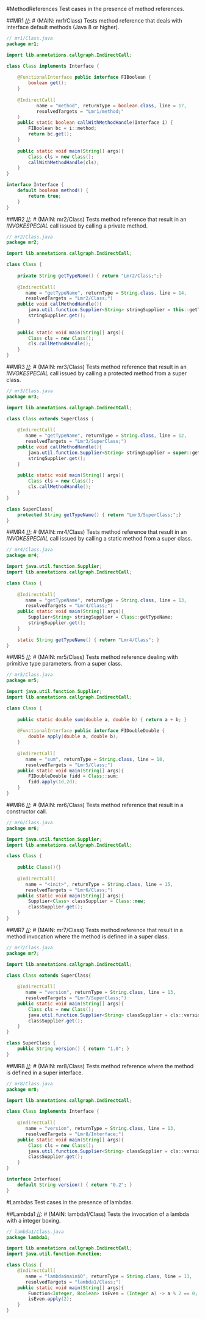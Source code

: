 #MethodReferences
Test cases in the presence of method references.

##MR1
[//]: # (MAIN: mr1/Class)
Tests method reference that deals with interface default methods (Java 8 or higher).
```java
// mr1/Class.java
package mr1;

import lib.annotations.callgraph.IndirectCall;

class Class implements Interface {
    
    @FunctionalInterface public interface FIBoolean {
        boolean get();
    }
    
    @IndirectCall(
           name = "method", returnType = boolean.class, line = 17,
           resolvedTargets = "Lmr1/method;"
    )
    public static boolean callWithMethodHandle(Interface i) {
        FIBoolean bc = i::method;
        return bc.get();
    }
    
    public static void main(String[] args){
        Class cls = new Class();
        callWithMethodHandle(cls);
    }
}

interface Interface { 
    default boolean method() {
        return true;
    }
}
```
[//]: # (END)

##MR2
[//]: # (MAIN: mr2/Class)
Tests method reference that result in an *INVOKESPECIAL* call issued by calling a private method.
```java
// mr2/Class.java
package mr2;

import lib.annotations.callgraph.IndirectCall;

class Class {
    
    private String getTypeName() { return "Lmr2/Class;";}
    
    @IndirectCall(
       name = "getTypeName", returnType = String.class, line = 14,
       resolvedTargets = "Lmr2/Class;")
    public void callMethodHandle(){
        java.util.function.Supplier<String> stringSupplier = this::getTypeName;
        stringSupplier.get();
    }
    
    public static void main(String[] args){
        Class cls = new Class();
        cls.callMethodHandle();
    }
}
```
[//]: # (END)

##MR3
[//]: # (MAIN: mr3/Class)
Tests method reference that result in an *INVOKESPECIAL* call issued by calling a protected method
from a super class.
```java
// mr3/Class.java
package mr3;

import lib.annotations.callgraph.IndirectCall;

class Class extends SuperClass {
    
    @IndirectCall(
       name = "getTypeName", returnType = String.class, line = 12,
       resolvedTargets = "Lmr3/SuperClass;")
    public void callMethodHandle(){
        java.util.function.Supplier<String> stringSupplier = super::getTypeName;
        stringSupplier.get();
    }
    
    public static void main(String[] args){
        Class cls = new Class();
        cls.callMethodHandle();
    }
}

class SuperClass{ 
    protected String getTypeName() { return "Lmr3/SuperClass;";}
}
```
[//]: # (END)

##MR4
[//]: # (MAIN: mr4/Class)
Tests method reference that result in an *INVOKESPECIAL* call issued by calling a static method
from a super class.
```java
// mr4/Class.java
package mr4;

import java.util.function.Supplier;
import lib.annotations.callgraph.IndirectCall;

class Class {
    
    @IndirectCall(
       name = "getTypeName", returnType = String.class, line = 13,
       resolvedTargets = "Lmr4/Class;")
    public static void main(String[] args){     
        Supplier<String> stringSupplier = Class::getTypeName;
        stringSupplier.get();
    }
    
    static String getTypeName() { return "Lmr4/Class"; }
}
```
[//]: # (END)

##MR5
[//]: # (MAIN: mr5/Class)
Tests method reference dealing with primitive type parameters.
from a super class.
```java
// mr5/Class.java
package mr5;

import java.util.function.Supplier;
import lib.annotations.callgraph.IndirectCall;

class Class {
    
    public static double sum(double a, double b) { return a + b; }
    
    @FunctionalInterface public interface FIDoubleDouble {
        double apply(double a, double b);
    }
    
    @IndirectCall(
       name = "sum", returnType = String.class, line = 18,
       resolvedTargets = "Lmr5/Class;")
    public static void main(String[] args){     
        FIDoubleDouble fidd = Class::sum;
        fidd.apply(1d,2d);
    }
}
```
[//]: # (END)

##MR6
[//]: # (MAIN: mr6/Class)
Tests method reference that result in a constructor call.
```java
// mr6/Class.java
package mr6;

import java.util.function.Supplier;
import lib.annotations.callgraph.IndirectCall;

class Class {
    
    public Class(){}
    
    @IndirectCall(
       name = "<init>", returnType = String.class, line = 15,
       resolvedTargets = "Lmr6/Class;")
    public static void main(String[] args){     
        Supplier<Class> classSupplier = Class::new;
        classSupplier.get();
    }
}
```
[//]: # (END)

##MR7
[//]: # (MAIN: mr7/Class)
Tests method reference that result in a method invocation where the method is defined in a super class.
```java
// mr7/Class.java
package mr7;

import lib.annotations.callgraph.IndirectCall;

class Class extends SuperClass{
    
    @IndirectCall(
       name = "version", returnType = String.class, line = 13,
       resolvedTargets = "Lmr7/SuperClass;")
    public static void main(String[] args){
        Class cls = new Class();
        java.util.function.Supplier<String> classSupplier = cls::version;
        classSupplier.get();
    }
}

class SuperClass {
    public String version() { return "1.0"; }
}
```
[//]: # (END)

##MR8
[//]: # (MAIN: mr8/Class)
Tests method reference where the method is defined in a super interface.
```java
// mr8/Class.java
package mr8;

import lib.annotations.callgraph.IndirectCall;

class Class implements Interface {
    
    @IndirectCall(
       name = "version", returnType = String.class, line = 13,
       resolvedTargets = "Lmr8/Interface;")
    public static void main(String[] args){
        Class cls = new Class();
        java.util.function.Supplier<String> classSupplier = cls::version;
        classSupplier.get();
    }
}

interface Interface{
    default String version() { return "0.2"; }
}
```
[//]: # (END)

#Lambdas
Test cases in the presence of lambdas.

##Lambda1
[//]: # (MAIN: lambda1/Class)
Tests the invocation of a lambda with a integer boxing.
```java
// lambda1/Class.java
package lambda1;

import lib.annotations.callgraph.IndirectCall;
import java.util.function.Function;

class Class {
    @IndirectCall(
       name = "lambda$main$0", returnType = String.class, line = 13,
       resolvedTargets = "lambda1/Class;")
    public static void main(String[] args){
        Function<Integer, Boolean> isEven = (Integer a) -> a % 2 == 0;
        isEven.apply(2);
    }
}
```
[//]: # (END)
